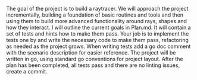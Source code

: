The goal of the project is to build a raytracer. We will approach the project incrementally, building a foundation of basic routines and tools and then using them to build more advanced functionality around rays, shapes and how they interact. I will outline the current goals in Plan.md. It will contain a set of tests and hints how to make them pass.
Your job is to implement the tests one by and write the necessary code to make them pass, refactoring as needed as the project grows. When writing tests add a go doc comment with the scenario description for easier reference. The project will be written in go, using standard go conventions for project layout.
After the plan has been completed, all tests pass and there are no linting issues, create a commit.
